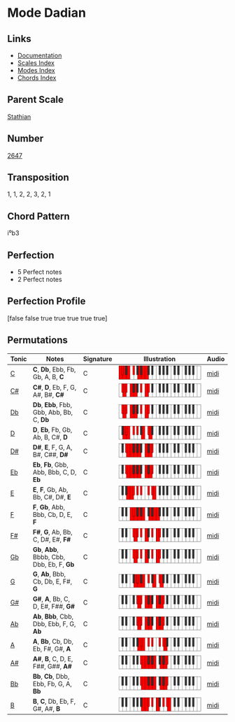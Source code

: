 # Mode Dadian

## Links

- [Documentation](README.md)
- [Scales Index](Scales.md)
- [Modes Index](Modes.md)
- [Chords Index](Chords.md)

## Parent Scale

[Stathian](ScaleStathian.md)

## Number

[2647](https://ianring.com/musictheory/scales/2647)

## Transposition

1, 1, 2, 2, 3, 2, 1

## Chord Pattern

i⁰b3

## Perfection

- 5 Perfect notes
- 2 Perfect notes

## Perfection Profile

[false false true true true true true]

## Permutations

| Tonic | Notes | Signature | Illustration | Audio |
|-------|-------|-----------|--------------|-------|
| [C](ModeCNaturalDadian.md) | **C**, **Db**, Ebb, Fb, Gb, A, B, **C** | C | ![CNaturalDadian](ModeCNaturalDadian.png) | [midi](https://github.com/edipermadi/music/blob/main/docs/ModeCNaturalDadian.mid?raw=true) |
| [C#](ModeCSharpDadian.md) | **C#**, **D**, Eb, F, G, A#, B#, **C#** | C | ![CSharpDadian](ModeCSharpDadian.png) | [midi](https://github.com/edipermadi/music/blob/main/docs/ModeCSharpDadian.mid?raw=true) |
| [Db](ModeDFlatDadian.md) | **Db**, **Ebb**, Fbb, Gbb, Abb, Bb, C, **Db** | C | ![DFlatDadian](ModeDFlatDadian.png) | [midi](https://github.com/edipermadi/music/blob/main/docs/ModeDFlatDadian.mid?raw=true) |
| [D](ModeDNaturalDadian.md) | **D**, **Eb**, Fb, Gb, Ab, B, C#, **D** | C | ![DNaturalDadian](ModeDNaturalDadian.png) | [midi](https://github.com/edipermadi/music/blob/main/docs/ModeDNaturalDadian.mid?raw=true) |
| [D#](ModeDSharpDadian.md) | **D#**, **E**, F, G, A, B#, C##, **D#** | C | ![DSharpDadian](ModeDSharpDadian.png) | [midi](https://github.com/edipermadi/music/blob/main/docs/ModeDSharpDadian.mid?raw=true) |
| [Eb](ModeEFlatDadian.md) | **Eb**, **Fb**, Gbb, Abb, Bbb, C, D, **Eb** | C | ![EFlatDadian](ModeEFlatDadian.png) | [midi](https://github.com/edipermadi/music/blob/main/docs/ModeEFlatDadian.mid?raw=true) |
| [E](ModeENaturalDadian.md) | **E**, **F**, Gb, Ab, Bb, C#, D#, **E** | C | ![ENaturalDadian](ModeENaturalDadian.png) | [midi](https://github.com/edipermadi/music/blob/main/docs/ModeENaturalDadian.mid?raw=true) |
| [F](ModeFNaturalDadian.md) | **F**, **Gb**, Abb, Bbb, Cb, D, E, **F** | C | ![FNaturalDadian](ModeFNaturalDadian.png) | [midi](https://github.com/edipermadi/music/blob/main/docs/ModeFNaturalDadian.mid?raw=true) |
| [F#](ModeFSharpDadian.md) | **F#**, **G**, Ab, Bb, C, D#, E#, **F#** | C | ![FSharpDadian](ModeFSharpDadian.png) | [midi](https://github.com/edipermadi/music/blob/main/docs/ModeFSharpDadian.mid?raw=true) |
| [Gb](ModeGFlatDadian.md) | **Gb**, **Abb**, Bbbb, Cbb, Dbb, Eb, F, **Gb** | C | ![GFlatDadian](ModeGFlatDadian.png) | [midi](https://github.com/edipermadi/music/blob/main/docs/ModeGFlatDadian.mid?raw=true) |
| [G](ModeGNaturalDadian.md) | **G**, **Ab**, Bbb, Cb, Db, E, F#, **G** | C | ![GNaturalDadian](ModeGNaturalDadian.png) | [midi](https://github.com/edipermadi/music/blob/main/docs/ModeGNaturalDadian.mid?raw=true) |
| [G#](ModeGSharpDadian.md) | **G#**, **A**, Bb, C, D, E#, F##, **G#** | C | ![GSharpDadian](ModeGSharpDadian.png) | [midi](https://github.com/edipermadi/music/blob/main/docs/ModeGSharpDadian.mid?raw=true) |
| [Ab](ModeAFlatDadian.md) | **Ab**, **Bbb**, Cbb, Dbb, Ebb, F, G, **Ab** | C | ![AFlatDadian](ModeAFlatDadian.png) | [midi](https://github.com/edipermadi/music/blob/main/docs/ModeAFlatDadian.mid?raw=true) |
| [A](ModeANaturalDadian.md) | **A**, **Bb**, Cb, Db, Eb, F#, G#, **A** | C | ![ANaturalDadian](ModeANaturalDadian.png) | [midi](https://github.com/edipermadi/music/blob/main/docs/ModeANaturalDadian.mid?raw=true) |
| [A#](ModeASharpDadian.md) | **A#**, **B**, C, D, E, F##, G##, **A#** | C | ![ASharpDadian](ModeASharpDadian.png) | [midi](https://github.com/edipermadi/music/blob/main/docs/ModeASharpDadian.mid?raw=true) |
| [Bb](ModeBFlatDadian.md) | **Bb**, **Cb**, Dbb, Ebb, Fb, G, A, **Bb** | C | ![BFlatDadian](ModeBFlatDadian.png) | [midi](https://github.com/edipermadi/music/blob/main/docs/ModeBFlatDadian.mid?raw=true) |
| [B](ModeBNaturalDadian.md) | **B**, **C**, Db, Eb, F, G#, A#, **B** | C | ![BNaturalDadian](ModeBNaturalDadian.png) | [midi](https://github.com/edipermadi/music/blob/main/docs/ModeBNaturalDadian.mid?raw=true) |

